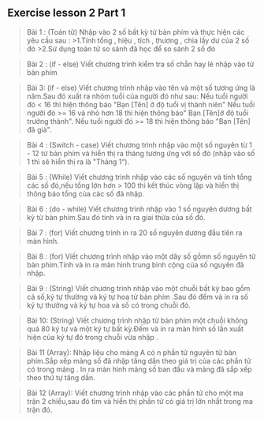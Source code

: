 ## Exercise lesson 2 Part 1

>Bài 1 : (Toán tử)
>Nhập vào 2 số bất kỳ từ bàn phím và thực hiện các yêu cầu sau :
    >1.Tính tổng , hiệu , tích , thương , chia lấy dư của 2 số đó 
    >2.Sử dụng toán tử so sánh đã học để so sánh 2 số đó

>Bài 2 : (if - else)
>Viết chương trình kiểm tra số chẵn hay lẻ nhập vào từ bàn phím

>Bài 3: (if - else)
>Viết chương trình nhập vào tên và một số tương ứng là năm.Sau  đó xuất ra nhóm tuổi của người đó như sau: 
>Nếu tuổi người đó < 16 thì hiện thông báo "Bạn [Tên] ở độ tuổi vị thành niên"
>Nếu tuổi người đó >= 16 và nhỏ hơn 18 thì hiện thông báo" Bạn [Tên]ở độ tuổi trưởng thành".
>Nếu tuổi người đó >= 18 thì hiện thông báo "Bạn [Tên] đã già".

>Bài 4 : (Switch - case)
>Viết chương trình nhập vào một số nguyên từ 1  - 12 từ bàn phím và hiển thị ra tháng tương ứng với số đó (nhập vào số 1 thì sẽ hiển thị ra là "Tháng 1“).

>Bài 5 : (While)
>Viết chương trình nhập vào các số nguyên và tính tổng các số đó,nếu tổng lớn hơn > 100 thì kết thúc vòng lặp và hiển thị thông báo tổng của các số đã nhập.

>Bài 6 : (do - while)
>Viết chương trình nhập vào 1 số nguyên dương bất kỳ từ bàn phím.Sau đó tính và in ra giai thừa của số đó.

>Bài 7 : (for)
>Viết chương trình in ra 20 số nguyên dương đầu tiên ra màn hình.

>Bài 8 : (for)
>Viết chương trình nhập vào một dãy số gồmn số nguyên từ bàn phím.Tính và in ra màn hình trung bình cộng của số nguyên đã nhập.

>Bài 9 : (String)
>Viết chương trình nhập vào một chuỗi bất kỳ bao gồm cả số,ký tự thường và ký tự hoa từ bàn phím .Sau đó đếm và in ra số ký tự thường và ký tự hoa và số có trong chuỗi đó.

>Bài 10: (String)
>Viết chương trình nhập từ bàn phím một chuỗi không quá 80 ký tự và một ký tự bất kỳ.Đếm và in ra màn hình số lần xuất hiện của ký tự đó trong chuỗi vừa nhập .

>Bài 11 (Array):
>Nhập liệu cho mảng A có n phần tử nguyên từ bàn phím.Sắp xếp mảng số đã nhập tăng dần theo giá trị của các phần tử có trong mảng . In ra màn hình mảng số ban đầu và mảng đã sắp xếp theo thứ tự tăng dần.

>Bài 12 (Array):
>Viết chương trình nhập vào các phần tử cho một ma trận 2 chiều,sau đó tìm và hiển thị phần tử có giá trị lớn nhất trong ma trận đó.